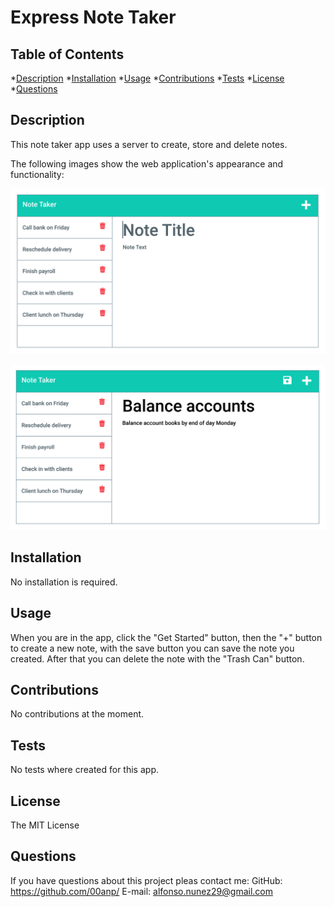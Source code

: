 # Express Note Taker
## Table of Contents
*[Description](#description)
*[Installation](#installation)
*[Usage](#usage)
*[Contributions](#contributions)
*[Tests](#tests)
*[License](#license)
*[Questions](#questions)
## Description
This note taker app uses a server to create, store and delete notes.

The following images show the web application's appearance and functionality: 

![Existing notes are listed in the left-hand column with empty fields on the right-hand side for the new note’s title and text.](./Assets/11-express-homework-demo-01.png)

![Note titled “Balance accounts” reads, “Balance account books by end of day Monday,” with other notes listed on the left.](./Assets/11-express-homework-demo-02.png)

## Installation
No installation is required.
## Usage
When you are in the app, click the "Get Started" button, then the "+" button to create a new note, with the save button you can save the note you created. After that you can delete the note with the "Trash Can" button.
## Contributions
No contributions at the moment.
## Tests
No tests where created for this app.
## License
The MIT License
## Questions
If you have questions about this project pleas contact me:
GitHub: https://github.com/00anp/
E-mail: alfonso.nunez29@gmail.com
